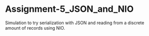 # Assignment-5_JSON_and_NIO
Simulation to try serialization with JSON and reading from a discrete amount of records using NIO.
